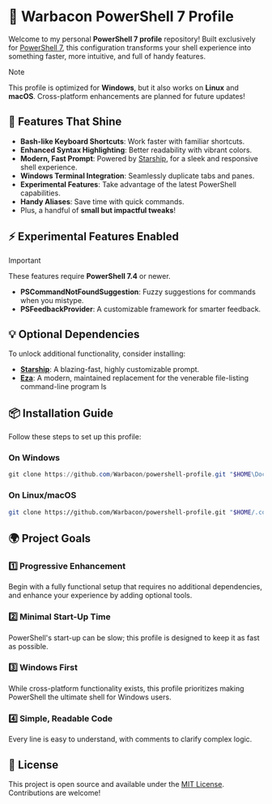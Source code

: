 # 🥓 Warbacon PowerShell 7 Profile

Welcome to my personal **PowerShell 7 profile** repository! Built exclusively
for [PowerShell
7](https://learn.microsoft.com/en-us/powershell/scripting/install/installing-powershell),
this configuration transforms your shell experience into something faster, more
intuitive, and full of handy features.

> [!NOTE]
> This profile is optimized for **Windows**, but it also works on **Linux** and
> **macOS**. Cross-platform enhancements are planned for future updates!

## 🚀 Features That Shine

- **Bash-like Keyboard Shortcuts**: Work faster with familiar shortcuts.
- **Enhanced Syntax Highlighting**: Better readability with vibrant colors.
- **Modern, Fast Prompt**: Powered by [Starship](https://starship.rs), for a
  sleek and responsive shell experience.
- **Windows Terminal Integration**: Seamlessly duplicate tabs and panes.
- **Experimental Features**: Take advantage of the latest PowerShell
  capabilities.
- **Handy Aliases**: Save time with quick commands.
- Plus, a handful of **small but impactful tweaks**!

## ⚡ Experimental Features Enabled

> [!IMPORTANT]
> These features require **PowerShell 7.4** or newer.

- **PSCommandNotFoundSuggestion**: Fuzzy suggestions for commands when you
  mistype.
- **PSFeedbackProvider**: A customizable framework for smarter feedback.

## 💡 Optional Dependencies

To unlock additional functionality, consider installing:

- **[Starship](https://starship.rs/guide/#%F0%9F%9A%80-installation)**: A
blazing-fast, highly customizable prompt.
- **[Eza](https://eza.rocks/)**: A modern, maintained replacement for the
venerable file-listing command-line program ls

## 📦 Installation Guide

Follow these steps to set up this profile:

### On Windows

```powershell
git clone https://github.com/Warbacon/powershell-profile.git "$HOME\Documents\PowerShell"
```

### On Linux/macOS

```bash
git clone https://github.com/Warbacon/powershell-profile.git "$HOME/.config/powershell"
```

## 🌍 Project Goals

### 1️⃣ Progressive Enhancement

Begin with a fully functional setup that requires no additional dependencies,
and enhance your experience by adding optional tools.

### 2️⃣ Minimal Start-Up Time

PowerShell's start-up can be slow; this profile is designed to keep it as fast
as possible.

### 3️⃣ Windows First

While cross-platform functionality exists, this profile prioritizes making
PowerShell the ultimate shell for Windows users.

### 4️⃣ Simple, Readable Code

Every line is easy to understand, with comments to clarify complex logic.

## 📜 License

This project is open source and available under the [MIT License](LICENSE).
Contributions are welcome!
